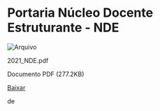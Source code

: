 


Portaria Núcleo Docente Estruturante - NDE
==========================================









![Arquivo](%2b%2bplone%2b%2bufalprofile/imgs/file-icon.png)

 2021\_NDE.pdf  

 Documento PDF
 (277.2KB)
 

[Baixar](%40%40download/file/2021_NDE.pdf)























 de 












